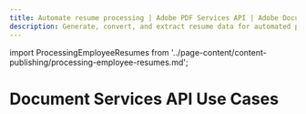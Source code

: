 ```yaml
---
title: Automate resume processing | Adobe PDF Services API | Adobe Document Services
description: Generate, convert, and extract resume data for automated processing with Adobe Document Services. Our PDF Services API helps you create, convert, OCR PDFs and more. Free 6-month trial. Learn more today.
---
```


import ProcessingEmployeeResumes from '../page-content/content-publishing/processing-employee-resumes.md';


<Hero slots="heading" variant="fullwidth" theme="dark"  customLayout className="herobgImage Hero-Banner" />

# Document Services API Use Cases


<MenuWrapperComponent  menuItem= 'subMenuPages'  slots="content"  repeat="1" theme="lightest" className="Processing-employee-resumes"/>

<ProcessingEmployeeResumes />

